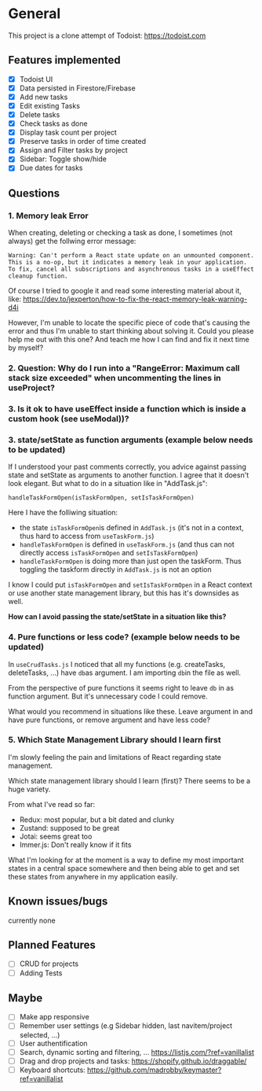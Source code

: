 # General

This project is a clone attempt of Todoist: https://todoist.com

## Features implemented

- [x] Todoist UI
- [x] Data persisted in Firestore/Firebase
- [x] Add new tasks
- [x] Edit existing Tasks
- [x] Delete tasks
- [x] Check tasks as done
- [x] Display task count per project
- [x] Preserve tasks in order of time created
- [x] Assign and Filter tasks by project
- [x] Sidebar: Toggle show/hide
- [x] Due dates for tasks

## Questions

### 1. Memory leak Error

When creating, deleting or checking a task as done, I sometimes (not always) get the follwing error message:

`Warning: Can't perform a React state update on an unmounted component. This is a no-op, but it indicates a memory leak in your application. To fix, cancel all subscriptions and asynchronous tasks in a useEffect cleanup function.`

Of course I tried to google it and read some interesting material about it, like: https://dev.to/jexperton/how-to-fix-the-react-memory-leak-warning-d4i

However, I'm unable to locate the specific piece of code that's causing the error and thus I'm unable to start thinking about solving it. Could you please help me out with this one? And teach me how I can find and fix it next time by myself?

### 2. Question: Why do I run into a "RangeError: Maximum call stack size exceeded" when uncommenting the lines in useProject?

### 3. Is it ok to have useEffect inside a function which is inside a custom hook (see useModal))?

### 3. state/setState as function arguments (example below needs to be updated)

If I understood your past comments correctly, you advice against passing state and setState as arguments to another function. I agree that it doesn't look elegant. But what to do in a situation like in "AddTask.js":

`handleTaskFormOpen(isTaskFormOpen, setIsTaskFormOpen)`

Here I have the folliwing situation:

- the state `isTaskFormOpen`is defined in `AddTask.js` (it's not in a context, thus hard to access from `useTaskForm.js`)
- `handleTaskFormOpen` is defined in `useTaskForm.js` (and thus can not directly access `isTaskFormOpen` and `setIsTaskFormOpen`)
- `handleTaskFormOpen` is doing more than just open the taskForm. Thus toggling the taskform directly in `AddTask.js` is not an option

I know I could put `isTaskFormOpen` and `setIsTaskFormOpen` in a React context or use another state management library, but this has it's downsides as well.

**How can I avoid passing the state/setState in a situation like this?**

### 4. Pure functions or less code? (example below needs to be updated)

In `useCrudTasks.js` I noticed that all my functions (e.g. createTasks, deleteTasks, ...) have `db`as argument. I am importing `db`in the file as well.

From the perspective of pure functions it seems right to leave `db` in as function argument. But it's unnecessary code I could remove.

What would you recommend in situations like these. Leave argument in and have pure functions, or remove argument and have less code?

### 5. Which State Management Library should I learn first

I'm slowly feeling the pain and limitations of React regarding state management.

Which state management library should I learn (first)? There seems to be a huge variety.

From what I've read so far:

- Redux: most popular, but a bit dated and clunky
- Zustand: supposed to be great
- Jotai: seems great too
- Immer.js: Don't really know if it fits

What I'm looking for at the moment is a way to define my most important states in a central space somewhere and then being able to get and set these states from anywhere in my application easily.

## Known issues/bugs

currently none

## Planned Features

- [ ] CRUD for projects
- [ ] Adding Tests

## Maybe

- [ ] Make app responsive
- [ ] Remember user settings (e.g Sidebar hidden, last navitem/project selected, ...)
- [ ] User authentification
- [ ] Search, dynamic sorting and filtering, ... https://listjs.com/?ref=vanillalist
- [ ] Drag and drop projects and tasks: https://shopify.github.io/draggable/
- [ ] Keyboard shortcuts: https://github.com/madrobby/keymaster?ref=vanillalist
